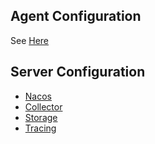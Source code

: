 
## Agent Configuration

See [Here](configuration-agent.md)

## Server Configuration

- [Nacos](configuration-nacos.md)
- [Collector](configuration-collector.md)
- [Storage](configuration-storage.md)
- [Tracing](configuration-tracing.md)
